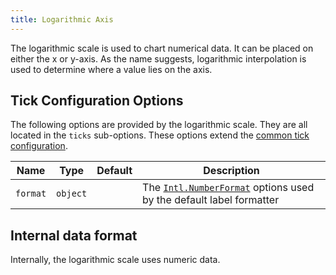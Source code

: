 ```yaml
---
title: Logarithmic Axis
---
```


The logarithmic scale is used to chart numerical data. It can be placed on either the x or y-axis. As the name suggests, logarithmic interpolation is used to determine where a value lies on the axis.

## Tick Configuration Options

The following options are provided by the logarithmic scale. They are all located in the `ticks` sub-options. These options extend the [common tick configuration](index.md#tick-configuration).

| Name | Type | Default | Description
| ---- | ---- | ------- | -----------
| `format` | `object` | | The [`Intl.NumberFormat`](https://developer.mozilla.org/en-US/docs/Web/JavaScript/Reference/Global_Objects/Intl/NumberFormat) options used by the default label formatter

## Internal data format

Internally, the logarithmic scale uses numeric data.
